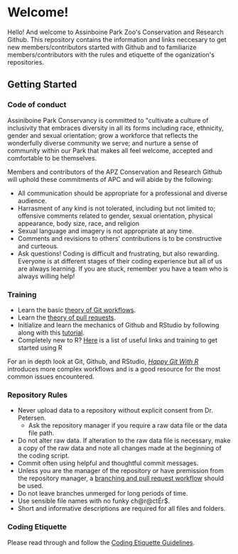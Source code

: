 # Welcome!
Hello! And welcome to Assinboine Park Zoo's Conservation and Research Github. This repository contains the information and links neccesary to get new members/contributors started with Github and to familiarize members/contributors with the rules and etiquette of the oganization's repositories.

## Getting Started

### Code of conduct

Assiniboine Park Conservancy is committed to "cultivate a culture of inclusivity that embraces diversity in all its forms including race, ethnicity, gender and sexual orientation;
grow a workforce that reflects the wonderfully diverse community we serve; and nurture a sense of community within our Park that makes all feel welcome, accepted and comfortable to be themselves.

Members and contributors of the APZ Conservation and Research Github will uphold these commitments of APC and will abide by the following:
* All communication should be appropriate for a professional and diverse audience.
* Harrasment of any kind is not tolerated, including but not limited to; offensive comments related to gender, sexual orientation, physical appearance, body size, race, and religion
* Sexual language and imagery is not appropriate at any time.
* Comments and revisions to others' contributions is to be constructive and curteous.
* Ask questions! Coding is difficult and frustrating, but also rewarding. Everyone is at different stages of their coding experience but all of us are always learning. If you are stuck, remember you have a team who is always willing help!

### Training
* Learn the basic [theory of Git workflows](https://www.youtube.com/watch?v=KjLycV1IWqc&t=1s&ab_channel=economicurtis).
* Learn the [theory of pull requests](https://www.youtube.com/watch?v=For9VtrQx58&ab_channel=Codecademy).
* Initialize and learn the mechanics of Github and RStudio by following along with this [tutorial](https://inbo.github.io/git-course/course_rstudio.html#35_Step_by_step_workflow).
* Completely new to R? [Here](https://github.com/APZConservationResearch/Training-and-management/blob/main/R-training-links.md) is a list of useful links and training to get started using R

For an in depth look at Git, Github, and RStudio, *[Happy Git With R](https://happygitwithr.com/)* introduces more complex workflows and is a good resource for the most common issues encountered.

### Repository Rules
* Never upload data to a repository without explicit consent from Dr. Petersen.
  * Ask the repository manager if you require a raw data file or the data file path.  
* Do not alter raw data. If alteration to the raw data file is necessary, make a copy of the raw data and note all changes made at the beginning of the coding script.
* Commit often using helpful and thoughtful commit messages.
* Unless you are the manager of the repository or have premission from the repository manager, a [branching and pull request workflow](https://inbo.github.io/git-course/workflow_rstudio.html) should be used.
* Do not leave branches unmerged for long periods of time.
* Use sensible file names with no funky ch@r@ctÉr$.
* Short and informative descriptions are required for all files and folders.

### Coding Etiquette
Please read through and follow the [Coding Etiquette Guidelines](https://github.com/APZConservationResearch/Training-and-management/blob/main/Coding-etiquette.md).
